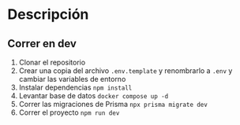 # Descripción

## Correr en dev

1. Clonar el repositorio
2. Crear una copia del archivo `.env.template` y renombrarlo a `.env` y cambiar las variables de entorno
3. Instalar dependencias `npm install`
4. Levantar base de datos `docker compose up -d`
5. Correr las migraciones de Prisma `npx prisma migrate dev`
6. Correr el proyecto `npm run dev`

